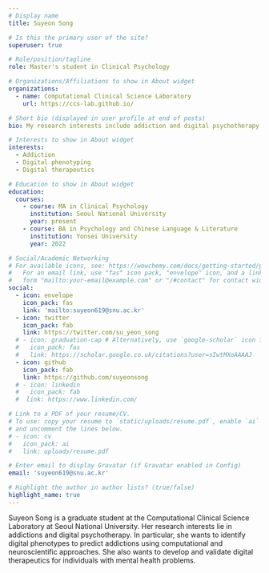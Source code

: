 ```yaml
---
# Display name
title: Suyeon Song

# Is this the primary user of the site?
superuser: true

# Role/position/tagline
role: Master's student in Clinical Psychology

# Organizations/Affiliations to show in About widget
organizations:
  - name: Computational Clinical Science Laboratory
    url: https://ccs-lab.github.io/

# Short bio (displayed in user profile at end of posts)
bio: My research interests include addiction and digital psychotherapy.

# Interests to show in About widget
interests:
  - Addiction
  - Digital phenotyping
  - Digital therapeutics

# Education to show in About widget
education:
  courses:
    - course: MA in Clinical Psychology
      institution: Seoul National University
      year: present
    - course: BA in Psychology and Chinese Language & Literature
      institution: Yonsei University
      year: 2022

# Social/Academic Networking
# For available icons, see: https://wowchemy.com/docs/getting-started/page-builder/#icons
#   For an email link, use "fas" icon pack, "envelope" icon, and a link in the
#   form "mailto:your-email@example.com" or "/#contact" for contact widget.
social:
  - icon: envelope
    icon_pack: fas
    link: 'mailto:suyeon619@snu.ac.kr'
  - icon: twitter
    icon_pack: fab
    link: https://twitter.com/su_yeon_song
  # - icon: graduation-cap # Alternatively, use `google-scholar` icon from `ai` icon pack
  #   icon_pack: fas
  #   link: https://scholar.google.co.uk/citations?user=sIwtMXoAAAAJ
  - icon: github
    icon_pack: fab
    link: https://github.com/suyeonsong
  # - icon: linkedin
  #   icon_pack: fab
  #  link: https://www.linkedin.com/

# Link to a PDF of your resume/CV.
# To use: copy your resume to `static/uploads/resume.pdf`, enable `ai` icons in `params.toml`,
# and uncomment the lines below.
# - icon: cv
#   icon_pack: ai
#   link: uploads/resume.pdf

# Enter email to display Gravatar (if Gravatar enabled in Config)
email: 'suyeon619@snu.ac.kr'

# Highlight the author in author lists? (true/false)
highlight_name: true
---
```


Suyeon Song is a graduate student at the Computational Clinical Science Laboratory at Seoul National University. Her research interests lie in addictions and digital psychotherapy. In particular, she wants to identify digital phenotypes to predict addictions using computational and neuroscientific approaches. She also wants to develop and validate digital therapeutics for individuals with mental health problems.
